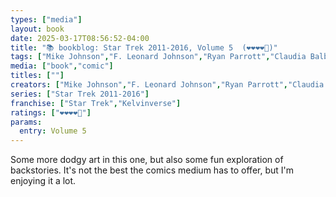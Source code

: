 ```yaml
---
types: ["media"]
layout: book
date: 2025-03-17T08:56:52-04:00
title: "📚 bookblog: Star Trek 2011-2016, Volume 5  (❤️❤️❤️❤️🖤)"
tags: ["Mike Johnson","F. Leonard Johnson","Ryan Parrott","Claudia Balboni","Luca Lamberti"]
media: ["book","comic"]
titles: [""]
creators: ["Mike Johnson","F. Leonard Johnson","Ryan Parrott","Claudia Balboni","Luca Lamberti"]
series: ["Star Trek 2011-2016"]
franchise: ["Star Trek","Kelvinverse"]
ratings: ["❤️❤️❤️❤️🖤"]
params:
  entry: Volume 5
---
```


Some more dodgy art in this one, but also some fun exploration of backstories. It's not the best the comics medium has to offer, but I'm enjoying it a lot.